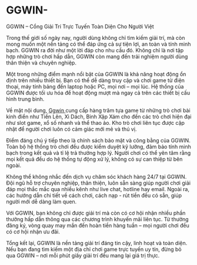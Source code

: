 # GGWIN-
GGWIN – Cổng Giải Trí Trực Tuyến Toàn Diện Cho Người Việt

Trong thế giới số ngày nay, người dùng không chỉ tìm kiếm giải trí, mà còn mong muốn một nền tảng có thể đáp ứng cả sự tiện lợi, an toàn và tính minh bạch. GGWIN ra đời như một lời đáp cho nhu cầu đó. Không chỉ là nơi tập hợp những trò chơi hấp dẫn, GGWIN còn mang đến trải nghiệm người dùng thân thiện và chuyên nghiệp.

Một trong những điểm mạnh nổi bật của GGWIN là khả năng hoạt động ổn định trên nhiều thiết bị. Bạn có thể dễ dàng truy cập và chơi game từ điện thoại, máy tính bảng đến laptop hoặc PC, mọi nơi – mọi lúc. Hệ thống của GGWIN được tối ưu hóa để hoạt động mượt mà ngay cả trên các thiết bị cấu hình trung bình.

Về mặt nội dung, <a href=https://ggwin-vn.com> Ggwin </a>  cung cấp hàng trăm tựa game từ những trò chơi bài kinh điển như Tiến Lên, Xì Dách, Binh Xập Xám cho đến các trò chơi hiện đại như slot game, xổ số nhanh và thể thao ảo. Kho trò chơi liên tục được cập nhật để người chơi luôn có cảm giác mới mẻ và thú vị.

Điểm đáng chú ý tiếp theo là chính sách bảo mật và công bằng của GGWIN. Toàn bộ hệ thống trò chơi đều được kiểm duyệt kỹ lưỡng, đảm bảo tính minh bạch trong kết quả và tỉ lệ trả thưởng hợp lý. Người chơi có thể yên tâm rằng mọi kết quả đều do hệ thống tự động xử lý, không có sự can thiệp từ bên ngoài.

Không thể không nhắc đến dịch vụ chăm sóc khách hàng 24/7 tại GGWIN. Đội ngũ hỗ trợ chuyên nghiệp, thân thiện, luôn sẵn sàng giúp người chơi giải đáp mọi thắc mắc qua nhiều kênh như live chat, hotline hay email. Ngoài ra, các hướng dẫn chi tiết về cách chơi, cách nạp - rút tiền đều có sẵn, giúp người mới dễ dàng làm quen.

Với GGWIN, bạn không chỉ được giải trí mà còn có cơ hội nhận nhiều phần thưởng hấp dẫn thông qua các chương trình khuyến mãi liên tục. Từ thưởng đăng ký, vòng quay may mắn đến hoàn tiền hàng tuần – mọi người chơi đều có cơ hội nhận ưu đãi.

Tổng kết lại, GGWIN là nền tảng giải trí đáng tin cậy, linh hoạt và toàn diện. Nếu bạn đang tìm kiếm một địa chỉ chơi game trực tuyến uy tín, đừng bỏ qua GGWIN – nơi mỗi phút giây giải trí đều mang lại giá trị thực.

